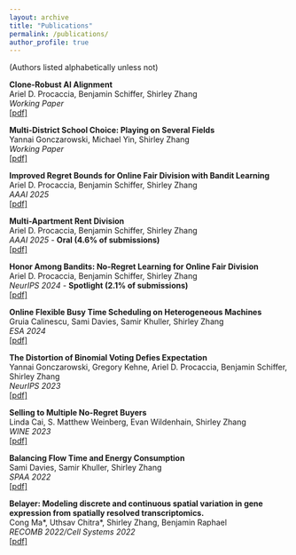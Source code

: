 ```yaml
---
layout: archive
title: "Publications"
permalink: /publications/
author_profile: true
---
```


(Authors listed alphabetically unless not)

**Clone-Robust AI Alignment**  
Ariel D. Procaccia, Benjamin Schiffer, Shirley Zhang  
_Working Paper_  
[[pdf]](/files/clone_robust_ai_alignment.pdf) 

**Multi-District School Choice: Playing on Several Fields**  
Yannai Gonczarowski, Michael Yin, Shirley Zhang  
_Working Paper_  
[[pdf]](/files/multi_district_school_choice.pdf) 

**Improved Regret Bounds for Online Fair Division with Bandit Learning**  
Ariel D. Procaccia, Benjamin Schiffer, Shirley Zhang  
_AAAI 2025_  
[[pdf]](/files/normalized_bandits_fair_division.pdf) 

**Multi-Apartment Rent Division**  
Ariel D. Procaccia, Benjamin Schiffer, Shirley Zhang  
_AAAI 2025_ - **Oral (4.6% of submissions)**   
[[pdf]](/files/multi_apartment_rent_division.pdf) 

**Honor Among Bandits: No-Regret Learning for Online Fair Division**  
Ariel D. Procaccia, Benjamin Schiffer, Shirley Zhang  
_NeurIPS 2024_ - **Spotlight (2.1% of submissions)**   
[[pdf]](/files/bandits_fair_division.pdf) 

**Online Flexible Busy Time Scheduling on Heterogeneous Machines**  
Gruia Calinescu, Sami Davies, Samir Khuller, Shirley Zhang  
_ESA 2024_  
[[pdf]](/files/online_shuttles.pdf) 

**The Distortion of Binomial Voting Defies Expectation**  
Yannai Gonczarowski, Gregory Kehne, Ariel D. Procaccia, Benjamin Schiffer, Shirley Zhang  
_NeurIPS 2023_  
[[pdf]](/files/binomial_voting.pdf) 

**Selling to Multiple No-Regret Buyers**  
Linda Cai, S. Matthew Weinberg, Evan Wildenhain, Shirley Zhang  
_WINE 2023_  
[[pdf]](/files/no_regret_buyers.pdf) 

**Balancing Flow Time and Energy Consumption**  
Sami Davies, Samir Khuller, Shirley Zhang  
_SPAA 2022_  
[[pdf]](/files/flow_time_energy.pdf)  

**Belayer: Modeling discrete and continuous spatial variation in gene expression from spatially resolved transcriptomics.**  
Cong Ma\*, Uthsav Chitra\*, Shirley Zhang, Benjamin Raphael  
_RECOMB 2022/Cell Systems 2022_  
[[pdf]](/files/belayer.pdf)